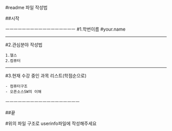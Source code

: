 #readme 파일 작성법

##시작

ㅡㅡㅡㅡㅡㅡㅡㅡㅡㅡㅡㅡㅡㅡㅡㅡㅡ
#1.학번이름
    #your.name

-------------------------


#2.관심분야 작성법 

    1.헬스
    2.컴퓨터



-------------------------


#3.현재 수강 중인 과목 리스트(학점순으로)


    - 컴퓨터구조
    - 오픈소스SW의 이해


ㅡㅡㅡㅡㅡㅡㅡㅡㅡㅡㅡㅡㅡㅡㅡㅡㅡㅡ

##끝
    

#위의 파일 구조로 userinfo파일에 작성해주세요